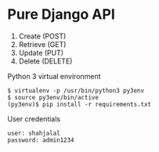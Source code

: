 # Pure Django API

1. Create (POST)
2. Retrieve (GET)
3. Update (PUT)
4. Delete (DELETE)

Python 3 virtual environment
```
$ virtualenv -p /usr/bin/python3 py3env
$ source py3env/bin/active
(py3env)$ pip install -r requirements.txt
```

User credentials
```
user: shahjalal
password: admin1234
```